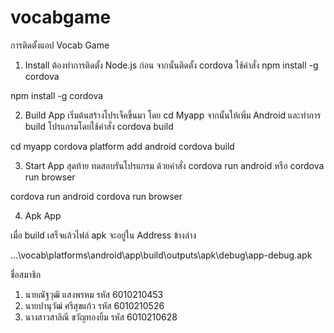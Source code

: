 # vocabgame
การติดตั้งแอป Vocab Game

1. Install
ต้องทำการติดตั้ง Node.js ก่อน
จากนั้นติดตั้ง cordova ใช้คำสั่ง npm install -g cordova


npm install -g cordova


2. Build App
เริ่มต้นสร้างโปรเจ็คขึ้นมา โดย cd Myapp
จากนั้นให้เพิ่ม Android และทำการ build โปรแกรมโดยใช้คำสั่ง cordova build


cd myapp
cordova platform add android
cordova build


3. Start App
สุดท้าย ทดสอบรันโปรแกรม ด้วยคำสั่ง cordova run android หรือ cordova run browser


cordova run android
cordova run browser


4. Apk App

 

เมื่อ build เสร็จแล้วไฟล์ apk จะอยู่ใน Address ข้างล่าง


…\vocab\platforms\android\app\build\outputs\apk\debug\app-debug.apk




ชื่อสมาชิก
1.	นายณัฐวุฒิ   แสงพรหม รหัส 6010210453
2.	นายปานุวัฒ์   ศรีสุขแก้ว รหัส 6010210526
3.	นางสาวสาลิณี   ขวัญทองยิ้ม รหัส 6010210628
